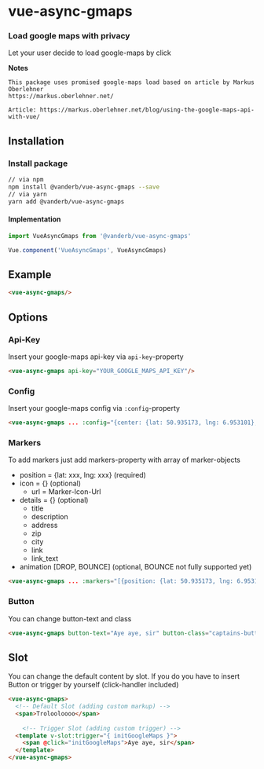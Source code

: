 # vue-async-gmaps
### Load google maps with privacy

Let your user decide to load google-maps by click

**Notes**

```
This package uses promised google-maps load based on article by Markus Oberlehner
https://markus.oberlehner.net/

Article: https://markus.oberlehner.net/blog/using-the-google-maps-api-with-vue/
```

## Installation

### Install package

```bash
// via npm
npm install @vanderb/vue-async-gmaps --save
// via yarn
yarn add @vanderb/vue-async-gmaps
```

#### Implementation

```javascript
import VueAsyncGmaps from '@vanderb/vue-async-gmaps'

Vue.component('VueAsyncGmaps', VueAsyncGmaps)

```
## Example

```html
<vue-async-gmaps/>
```

## Options

### Api-Key

Insert your google-maps api-key via `api-key`-property
```html
<vue-async-gmaps api-key="YOUR_GOOGLE_MAPS_API_KEY"/>
```

### Config

Insert your google-maps config via `:config`-property
```html
<vue-async-gmaps ... :config="{center: {lat: 50.935173, lng: 6.953101}, zoom: 11}"/>
```

### Markers
To add markers just add markers-property with array of marker-objects
* position = {lat: xxx, lng: xxx} (required)
* icon = {} (optional)
    * url = Marker-Icon-Url
* details = {} (optional)
    * title
    * description
    * address
    * zip
    * city
    * link
    * link_text
* animation [DROP, BOUNCE] (optional, BOUNCE not fully supported yet)

```html
<vue-async-gmaps ... :markers="[{position: {lat: 50.935173, lng: 6.953101}, details: {title: 'My Marker'}}]"/>
```

### Button

You can change button-text and class

```html
<vue-async-gmaps button-text="Aye aye, sir" button-class="captains-button"/>
```

## Slot

You can change the default content by slot. If you do you have to insert Button or trigger by yourself (click-handler included)

```html
<vue-async-gmaps>
  <!-- Default Slot (adding custom markup) -->
  <span>Trolooloooo</span>
  
    <!-- Trigger Slot (adding custom trigger) -->
  <template v-slot:trigger="{ initGoogleMaps }">
    <span @click="initGoogleMaps">Aye aye, sir</span>
  </template>
</vue-async-gmaps>
```
